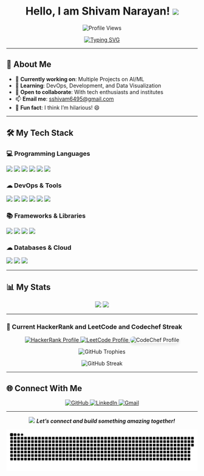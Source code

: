 <h1 align="center">Hello, I am Shivam Narayan! <img src="https://media.giphy.com/media/hvRJCLFzcasrR4ia7z/giphy.gif" width="35"></h1>

<p align="center">
  <img src="https://komarev.com/ghpvc/?username=shivamnarayan&label=Profile%20Views&color=ff6f61&style=flat-square" alt="Profile Views" />
</p>

<p align="center">
  <a href="https://github.com/DenverCoder1/readme-typing-svg">
    <img src="https://readme-typing-svg.herokuapp.com?font=Poppins&size=22&pause=1000&color=00DDEB&center=true&vCenter=true&width=500&lines=Information+Science+Engineering+Student;Problem+Solving+Web+Developer;DS+%7C+AI+%7C+ML+Enthusiast;Always+Exploring+New+Tech" alt="Typing SVG" />
  </a>
</p>

---

## 🚀 About Me

- 🔭 **Currently working on**: Multiple Projects on AI/ML  
- 🌱 **Learning**: DevOps, Development, and Data Visualization  
- 🤝 **Open to collaborate**: With tech enthusiasts and institutes  
- 📫 **Email me**: [sshivam6495@gmail.com](mailto:sshivam6495@gmail.com)  
- 🎉 **Fun fact**: I think I’m hilarious! 😄  

---

## 🛠 My Tech Stack

### 💻 Programming Languages
<p>
  <img src="https://img.shields.io/badge/C-%232370ED.svg?style=for-the-badge&logo=c&logoColor=white" />
  <img src="https://img.shields.io/badge/CSS3-%231572B6.svg?style=for-the-badge&logo=css3&logoColor=white" />
  <img src="https://img.shields.io/badge/HTML5-%23E34F26.svg?style=for-the-badge&logo=html5&logoColor=white" />
  <img src="https://img.shields.io/badge/JavaScript-%23F7DF1E.svg?style=for-the-badge&logo=javascript&logoColor=black" />
  <img src="https://img.shields.io/badge/Python-%2314354C.svg?style=for-the-badge&logo=python&logoColor=white" />
  <img src="https://img.shields.io/badge/SQL-%23025E8C.svg?style=for-the-badge&logo=amazon-dynamodb&logoColor=white" />
</p>

### ☁ DevOps & Tools
<p>
  <img src="https://img.shields.io/badge/Linux-FCC624?style=for-the-badge&logo=linux&logoColor=black" />
  <img src="https://img.shields.io/badge/Git-%23F05033.svg?style=for-the-badge&logo=git&logoColor=white" />
  <img src="https://img.shields.io/badge/GitHub-%23121011.svg?style=for-the-badge&logo=github&logoColor=white" />
  <img src="https://img.shields.io/badge/Docker-%232496ED.svg?style=for-the-badge&logo=docker&logoColor=white" />
  <img src="https://img.shields.io/badge/Kubernetes-%23326CE5.svg?style=for-the-badge&logo=kubernetes&logoColor=white" />
  <img src="https://img.shields.io/badge/Terraform-%235835CC.svg?style=for-the-badge&logo=terraform&logoColor=white" />
</p>

### 📚 Frameworks & Libraries
<p>
  <img src="https://img.shields.io/badge/PyTorch-%23EE4C2C.svg?style=for-the-badge&logo=pytorch&logoColor=white" />
  <img src="https://img.shields.io/badge/Numpy-%23013243.svg?style=for-the-badge&logo=numpy&logoColor=white" />
  <img src="https://img.shields.io/badge/TensorFlow-%23FF6F00.svg?style=for-the-badge&logo=tensorflow&logoColor=white" />
  <img src="https://img.shields.io/badge/Django-%23092E20.svg?style=for-the-badge&logo=django&logoColor=white" />
</p>

### ☁ Databases & Cloud
<p>
  <img src="https://img.shields.io/badge/MongoDB-%234ea94b.svg?style=for-the-badge&logo=mongodb&logoColor=white" />
  <img src="https://img.shields.io/badge/MySQL-%2300f.svg?style=for-the-badge&logo=mysql&logoColor=white" />
  <img src="https://img.shields.io/badge/Firebase-%23FFCA28.svg?style=for-the-badge&logo=firebase&logoColor=white" />
</p>

---

## 📊 My Stats

<p align="center">
  <img src="https://github-readme-stats.vercel.app/api?username=Shivam-Narayan&show_icons=true&theme=radical&hide_border=true" width="500" />
  <img src="https://github-readme-stats.vercel.app/api/top-langs/?username=Shivam-Narayan&layout=compact&theme=radical&hide_border=true" width="400" />
</p>

---

### 🌟 Current HackerRank and LeetCode and Codechef Streak
<p align="center">
  <!-- Placeholder for HackerRank streak (no direct API available, replace with your badge/image if available) -->
  <a href="https://www.hackerrank.com/dashboard" target="_blank">
  <img src="https://img.shields.io/badge/HackerRank-2EC866?style=for-the-badge&logo=HackerRank&logoColor=white" alt="HackerRank Profile" />  
  </a>
  <!-- If you have a custom streak image or badge, replace the above with: <img src="YOUR_HACKERRANK_STREAK_IMAGE_URL" alt="HackerRank Streak" /> -->

  <!-- Placeholder for LeetCode streak (no direct API available, replace with your badge/image if available) -->
  <a href="https://leetcode.com/studyplan/top-sql-50/" target="_blank">
    <img src="https://img.shields.io/badge/LeetCode-FFA116?style=for-the-badge&logo=LeetCode&logoColor=white" alt="LeetCode Profile" />
  </a>
  <!-- If you have a custom streak image or badge, replace the above with: <img src="YOUR_LEETCODE_STREAK_IMAGE_URL" alt="LeetCode Streak" /> -->

  <!-- CodeChef Profile Badge with custom style -->
<a href="https://www.codechef.com/dashboard" target="_blank" style="text-decoration: none; border-radius: 10px;">
  <img src="https://img.shields.io/badge/CodeChef-0F0?style=for-the-badge&logo=CodeChef&logoColor=white" alt="CodeChef Profile" 
       style="border-radius: 10px; box-shadow: 0 4px 8px rgba(0, 0, 0, 0.1);" />
</a>

<!-- If you have a custom streak image or badge, replace the above image URL with your custom streak image link -->
</p>

<p align="center">
  <img src="https://github-profile-trophy.vercel.app/?username=Shivam-Narayan&theme=onedark&no-frame=true&row=1&column=6" alt="GitHub Trophies" />
</p>

<p align="center">
  <img src="https://streak-stats.demolab.com?user=Shivam-Narayan&theme=dracula&hide_border=true&card_width=800" alt="GitHub Streak" />
</p>

---

## 🌐 Connect With Me
<p align="center">
  <a href="https://github.com/Shivam-Narayan" target="_blank">
    <img src="https://img.icons8.com/fluency/48/github.png" alt="GitHub" />
  </a>
  <a href="https://www.linkedin.com/in/shivam-narayan-6885161bb" target="_blank">
    <img src="https://img.icons8.com/fluency/48/linkedin.png" alt="LinkedIn" />
  </a>
  <a href="mailto:sshivam6495@gmail.com" target="_blank">
    <img src="https://img.icons8.com/fluency/48/gmail.png" alt="Gmail" />
  </a>
</p>

---



<p align="center">
  <img src="https://media.giphy.com/media/LnQjpWaON8nhr21vNW/giphy.gif" width="60"> 
  <em><b>Let’s connect and build something amazing together!</b></em>
</p>

<p align="center">
  <img src="github-snake.svg" alt="Snake Animation" />
</p>
